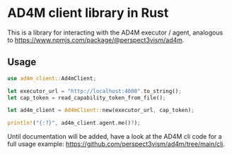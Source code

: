# AD4M client library in Rust

This is a library for interacting with the AD4M executor / agent,
analogous to https://www.npmjs.com/package/@perspect3vism/ad4m.

## Usage

```Rust
use ad4m_client::Ad4mClient;

let executor_url = "http://localhost:4000".to_string();
let cap_token = read_capability_token_from_file();

let ad4m_client = Ad4mClient::new(executor_url, cap_token);

println!("{:?}", ad4m_client.agent.me()?);
```

Until documentation will be added, have a look at the AD4M cli code for a full usage example: https://github.com/perspect3vism/ad4m/tree/main/cli.
